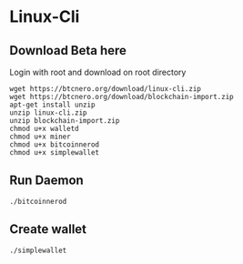 # Linux-Cli

## Download Beta here
Login with root and download on root directory
```
wget https://btcnero.org/download/linux-cli.zip
wget https://btcnero.org/download/blockchain-import.zip
apt-get install unzip
unzip linux-cli.zip
unzip blockchain-import.zip
chmod u+x walletd
chmod u+x miner
chmod u+x bitcoinnerod
chmod u+x simplewallet
```

## Run Daemon
```
./bitcoinnerod
```

## Create wallet
```
./simplewallet
```
